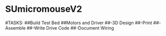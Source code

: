# SUmicromouseV2

#TASKS:
##Build Test Bed
##Motors and Driver
##-3D Design
##-Print
##-Assemble
##-Write Drive Code
##-Document Wiring
